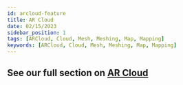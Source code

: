 ```yaml
---
id: arcloud-feature
title: AR Cloud
date: 02/15/2023
sidebar_position: 1
tags: [ARCloud, Cloud, Mesh, Meshing, Map, Mapping]
keywords: [ARCloud, Cloud, Mesh, Meshing, Map, Mapping]
---
```


## See our full section on [AR Cloud](/versioned_docs/version-02-Aug-2023/guides/arcloud)

